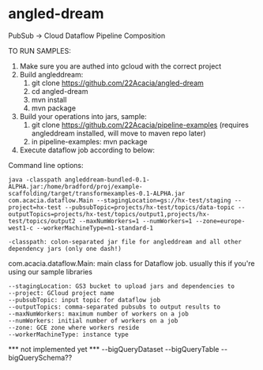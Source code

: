 # angled-dream
PubSub -> Cloud Dataflow Pipeline Composition


TO RUN SAMPLES:

1. Make sure you are authed into gcloud with the correct project
1. Build angleddream:
    1. git clone https://github.com/22Acacia/angled-dream
    1. cd angled-dream
    1. mvn install
    1. mvn package
1. Build your operations into jars, sample:
    1. git clone https://github.com/22Acacia/pipeline-examples  (requires angleddream installed, will move to maven repo later)
    1. in pipeline-examples: mvn package
2. Execute dataflow job according to below:

Command line options:


    java -classpath angleddream-bundled-0.1-ALPHA.jar:/home/bradford/proj/example-scaffolding/target/transformexamples-0.1-ALPHA.jar com.acacia.dataflow.Main --stagingLocation=gs://hx-test/staging --project=hx-test --pubsubTopic=projects/hx-test/topics/data-topic --outputTopics=projects/hx-test/topics/output1,projects/hx-test/topics/output2 --maxNumWorkers=1 --numWorkers=1 --zone=europe-west1-c --workerMachineType=n1-standard-1

    -classpath: colon-separated jar file for angleddream and all other dependency jars (only one dash!)
com.acacia.dataflow.Main: main class for Dataflow job. usually this if you're using our sample libraries

    --stagingLocation: GS3 bucket to upload jars and dependencies to
    --project: GCloud project name
    --pubsubTopic: input topic for dataflow job
    --outputTopics: comma-separated pubsubs to output results to
    --maxNumWorkers: maximum number of workers on a job
    --numWorkers: initial number of workers on a job
    --zone: GCE zone where workers reside
    --workerMachineType: instance type


*** not implemented yet ***
--bigQueryDataset
--bigQueryTable
--bigQuerySchema??




